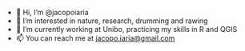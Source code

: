 - 👋 Hi, I’m @jacopoiaria
- 👀 I’m interested in nature, research, drumming and rawing 
- 🌱 I’m currently working at Unibo, practicing my skills in R and QGIS
- 📫 You can reach me at jacopo.iaria@gmail.com

<!---
jacopoiaria/jacopoiaria is a ✨ special ✨ repository because its `README.md` (this file) appears on your GitHub profile.
You can click the Preview link to take a look at your changes.
--->
